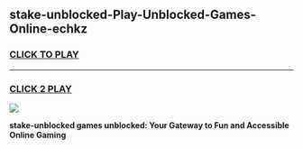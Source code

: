 
## stake-unblocked-Play-Unblocked-Games-Online-echkz
<h3>
<a href="https://premium76.site?title=stake-unblocked&ref=25A">CLICK TO PLAY</a></h3>
<hr>

<h3>
<a href="https://premium76.site?title=stake-unblocked&ref=25A">CLICK 2 PLAY</a>
  
</h3>

<a href="https://premium76.site?title=stake-unblocked&ref=25A"><img src="https://clearcache.store/games.png"></a>


**stake-unblocked games unblocked: Your Gateway to Fun and Accessible Online Gaming**
